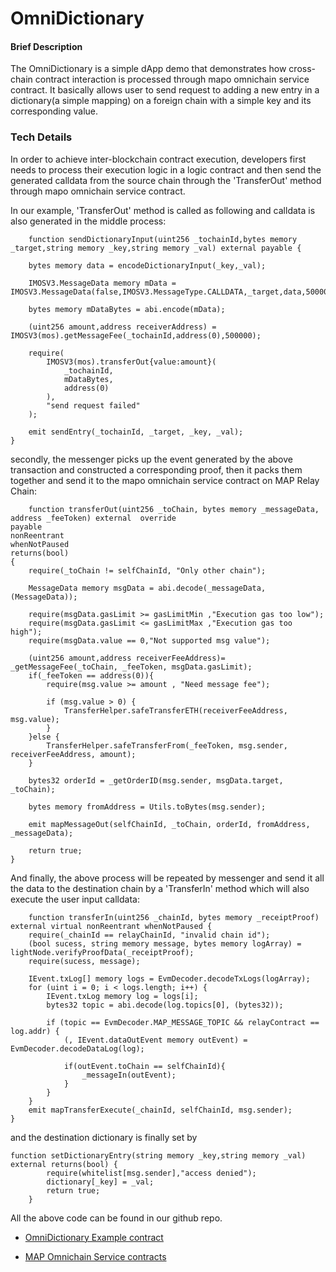 # OmniDictionary



#### Brief Description

The OmniDictionary is a simple dApp demo that demonstrates how cross-chain contract interaction is processed through mapo omnichain service contract. It basically allows user to send request to adding a new entry in a dictionary(a simple mapping) on a foreign chain with a simple key and its corresponding value.



### Tech Details

In order to achieve inter-blockchain contract execution, developers first needs to process their execution logic in a logic contract and then send the generated calldata from the source chain through the 'TransferOut' method through mapo omnichain service contract.

In our example, 'TransferOut' method is called as following and calldata is also generated in the middle process:

```solidity
    function sendDictionaryInput(uint256 _tochainId,bytes memory _target,string memory _key,string memory _val) external payable {

    bytes memory data = encodeDictionaryInput(_key,_val);

    IMOSV3.MessageData memory mData = IMOSV3.MessageData(false,IMOSV3.MessageType.CALLDATA,_target,data,500000,0);

    bytes memory mDataBytes = abi.encode(mData);

    (uint256 amount,address receiverAddress) = IMOSV3(mos).getMessageFee(_tochainId,address(0),500000);

    require(
        IMOSV3(mos).transferOut{value:amount}(
            _tochainId,
            mDataBytes,
            address(0)
        ),
        "send request failed"
    );

    emit sendEntry(_tochainId, _target, _key, _val);
}
```

secondly, the messenger picks up the event generated by the above transaction and constructed a corresponding proof, then it packs them together and send it to the mapo omnichain service contract on MAP Relay Chain:

```solidity
    function transferOut(uint256 _toChain, bytes memory _messageData, address _feeToken) external  override
payable
nonReentrant
whenNotPaused
returns(bool)
{
    require(_toChain != selfChainId, "Only other chain");

    MessageData memory msgData = abi.decode(_messageData,(MessageData));

    require(msgData.gasLimit >= gasLimitMin ,"Execution gas too low");
    require(msgData.gasLimit <= gasLimitMax ,"Execution gas too high");
    require(msgData.value == 0,"Not supported msg value");
    
    (uint256 amount,address receiverFeeAddress)= _getMessageFee(_toChain, _feeToken, msgData.gasLimit);
    if(_feeToken == address(0)){
        require(msg.value >= amount , "Need message fee");

        if (msg.value > 0) {
            TransferHelper.safeTransferETH(receiverFeeAddress, msg.value);
        }
    }else {
        TransferHelper.safeTransferFrom(_feeToken, msg.sender, receiverFeeAddress, amount);
    }

    bytes32 orderId = _getOrderID(msg.sender, msgData.target, _toChain);

    bytes memory fromAddress = Utils.toBytes(msg.sender);

    emit mapMessageOut(selfChainId, _toChain, orderId, fromAddress, _messageData);

    return true;
}

```

And finally, the above process will be repeated by messenger and send it all the data to the destination chain by a 'TransferIn' method which will also execute the user input calldata:

```solidity
    function transferIn(uint256 _chainId, bytes memory _receiptProof) external virtual nonReentrant whenNotPaused {
    require(_chainId == relayChainId, "invalid chain id");
    (bool sucess, string memory message, bytes memory logArray) = lightNode.verifyProofData(_receiptProof);
    require(sucess, message);

    IEvent.txLog[] memory logs = EvmDecoder.decodeTxLogs(logArray);
    for (uint i = 0; i < logs.length; i++) {
        IEvent.txLog memory log = logs[i];
        bytes32 topic = abi.decode(log.topics[0], (bytes32));

        if (topic == EvmDecoder.MAP_MESSAGE_TOPIC && relayContract == log.addr) {
            (, IEvent.dataOutEvent memory outEvent) = EvmDecoder.decodeDataLog(log);

            if(outEvent.toChain == selfChainId){
                _messageIn(outEvent);
            }
        }
    }
    emit mapTransferExecute(_chainId, selfChainId, msg.sender);
}
```

and the destination dictionary is finally set by

```solidity
function setDictionaryEntry(string memory _key,string memory _val) external returns(bool) {
        require(whitelist[msg.sender],"access denied");
        dictionary[_key] = _val;
        return true;
    }
```



All the above code can be found in our github repo.

* [OmniDictionary Example contract](https://github.com/mapprotocol/omnichain-examples/blob/main/evm/contracts/omniDictionary.sol)

* [MAP Omnichain Service contracts](https://github.com/mapprotocol/mapo-service-contracts/tree/main/evm/contracts)
